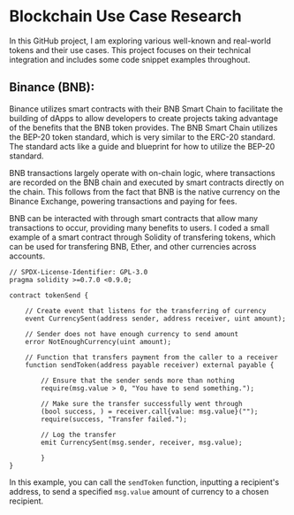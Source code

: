# Blockchain Use Case Research

In this GitHub project, I am exploring various well-known and real-world tokens and their use cases. This project focuses on their technical integration and includes some code snippet examples throughout.

## Binance (BNB):

Binance utilizes smart contracts with their BNB Smart Chain to facilitate the building of dApps to allow developers to create projects taking advantage of the benefits that the BNB token provides. The BNB Smart Chain utilizes the BEP-20 token standard, which is very similar to the ERC-20 standard. The standard acts like a guide and blueprint for how to utilize the BEP-20 standard.

BNB transactions largely operate with on-chain logic, where transactions are recorded on the BNB chain and executed by smart contracts directly on the chain. This follows from the fact that BNB is the native currency on the Binance Exchange, powering transactions and paying for fees.

BNB can be interacted with through smart contracts that allow many transactions to occur, providing many benefits to users. I coded a small example of a smart contract through Solidity of transfering tokens, which can be used for transfering BNB, Ether, and other currencies across accounts. 

```
// SPDX-License-Identifier: GPL-3.0
pragma solidity >=0.7.0 <0.9.0;

contract tokenSend {

    // Create event that listens for the transferring of currency
    event CurrencySent(address sender, address receiver, uint amount);

    // Sender does not have enough currency to send amount
    error NotEnoughCurrency(uint amount);
    
    // Function that transfers payment from the caller to a receiver
    function sendToken(address payable receiver) external payable {
        
        // Ensure that the sender sends more than nothing
        require(msg.value > 0, "You have to send something.");

        // Make sure the transfer successfully went through
        (bool success, ) = receiver.call{value: msg.value}("");
        require(success, "Transfer failed.");

        // Log the transfer
        emit CurrencySent(msg.sender, receiver, msg.value);

        }
}
```

In this example, you can call the `sendToken` function, inputting a recipient's address, to send a specified `msg.value` amount of currency to a chosen recipient. 
